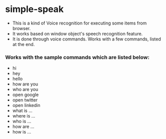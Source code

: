 # simple-speak

- This is a kind of Voice recognition for executing some items from browser.
- It works based on window object's speech recognition feature.
- It is done through voice commands. Works with a few commands, listed at the end.

### Works with the sample commands which are listed below:
- hi
- hey
- hello
- how are you
- who are you
- open google
- open twitter
- open linkedin
- what is ...
- where is ...
- who is ...
- how are ...
- how is ...
